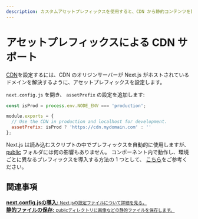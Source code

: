 ```yaml
---
description: カスタムアセットプレフィックスを使用すると、CDN から静的コンテンツを配信できます。詳細はこちらをご覧ください。
---
```


# アセットプレフィックスによる CDN サポート

[CDN](https://ja.wikipedia.org/wiki/%E3%82%B3%E3%83%B3%E3%83%86%E3%83%B3%E3%83%84%E3%83%87%E3%83%AA%E3%83%90%E3%83%AA%E3%83%8D%E3%83%83%E3%83%88%E3%83%AF%E3%83%BC%E3%82%AF)を設定するには、CDN のオリジンサーバーが Next.js がホストされているドメインを解決するように、アセットプレフィックスを設定します。

`next.config.js` を開き、 `assetPrefix` の設定を追加します:

```js
const isProd = process.env.NODE_ENV === 'production';

module.exports = {
  // Use the CDN in production and localhost for development.
  assetPrefix: isProd ? 'https://cdn.mydomain.com' : ''
};
```

Next.js は読み込むスクリプトの中でプレフィックスを自動的に使用しますが、 [public](/docs/basic-features/static-file-serving.md) フォルダには何の影響もありません。 コンポーネント内で動作し、環境ごとに異なるプレフィックスを導入する方法の 1 つとして、 [こちら](https://github.com/zeit/next.js/tree/canary/examples/with-universal-configuration-build-time)をご参考ください。

## 関連事項

<div class="card">
  <a href="/docs/api-reference/next.config.js/introduction.md">
    <b>next.config.jsの導入:</b>
    <small>Next.jsの設定ファイルについて詳細を見る。</small>
  </a>
</div>

<div class="card">
  <a href="/docs/basic-features/static-file-serving.md">
    <b>静的ファイルの保存:</b>
    <small>publicディレクトリに画像などの静的ファイルを保存します。</small>
  </a>
</div>
